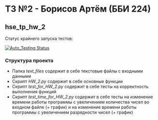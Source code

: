 # ТЗ №2 - Борисов Артём (ББИ 224)
## hse_tp_hw_2

Статус крайнего запуска тестов:

[![Auto_Testing Status](https://github.com/Artyom-Borisov/hse_tp_hw_2/actions/workflows/auto_testing.yml/badge.svg)](https://github.com/Artyom-Borisov/hse_tp_hw_2/actions/workflows/auto_testing.yml)

### Структура проекта
- Папка _text_files_ содержит в себе текстовые файлы с входными данными
- Скрипт _HW_2.py_ содержит в себе основные функции
- Скрипт _test_for_HW_2.py_ содержит в себе тесты на корректность выполнения функций
- Скрипт _test_time_for_HW_2.py_ содержит в себе тесты на изменение времени работы программы с увеличением количества чисел во входном файле (+ график) и на изменение времени работы программы с увеличением разрядности чисел (+ график)
